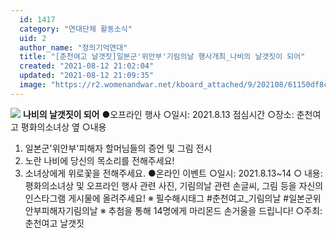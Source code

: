 ```yaml
---
  id: 1417
  category: "연대단체 활동소식"
  uid: 2
  author_name: "정의기억연대"
  title: "[춘천여고 날갯짓]일본군'위안부'기림의날 행사개최_나비의 날갯짓이 되어"
  created: "2021-08-12 21:02:04"
  updated: "2021-08-12 21:09:35"
  image: "https://r2.womenandwar.net/kboard_attached/9/202108/61150df8c24a46577871.jpg"
---
```

![](https://r2.womenandwar.net/kboard_attached/9/202108/61150df8c24a46577871.jpg)
**나비의 날갯짓이 되어**
●오프라인 행사
○일시: 2021.8.13 점심시간
○장소: 춘천여고 평화의소녀상 옆
○내용
 1. 일본군'위안부'피해자 할머님들의 증언 및 그림 전시
 2. 노란 나비에 당신의 목소리를 전해주세요!
 3. 소녀상에게 위로꽃을 전해주세요.
●온라인 이벤트
○일시: 2021.8.13~14
○ 내용: 평화의소녀상 및 오프라인 행사 관련 사진, 기림의날 관련 손글씨, 그림 등을 자신의 인스타그램 게시물에 올려주세요!
※ 필수해시태그
#춘천여고_기림의날 #일본군위안부피해자기림의날
※ 추첨을 통해 14명에게 마리몬드 손거울을 드립니다!
○주최: 춘천여고 날갯짓